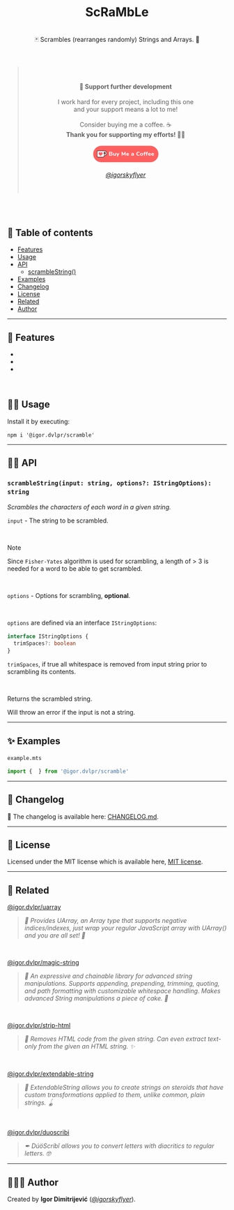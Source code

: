 <h1 align="center">ScRaMbLe</h1>

<br>

<div align="center">
  🃏 Scrambles (rearranges randomly) Strings and Arrays. 🎋
</div>

<br>
<br>

<div align="center">
  <blockquote>
    <br>
    <h4>💖 Support further development</h4>
    <span>I work hard for every project, including this one
    <br>
    and your support means a lot to me!
    <br>
    <br>
    Consider buying me a coffee. ☕
    <br>
    <strong>Thank you for supporting my efforts! 🙏😊</strong></span>
    <br>
    <br>
    <a href="https://ko-fi.com/igorskyflyer" target="_blank"><img src="https://raw.githubusercontent.com/igorskyflyer/igorskyflyer/main/assets/ko-fi.png" alt="Donate to igorskyflyer" width="150"></a>
    <br>
    <br>
    <a href="https://github.com/igorskyflyer"><em>@igorskyflyer</em></a>
    <br>
    <br>
    <br>
  </blockquote>
</div>

<br>
<br>

## 📃 Table of contents

- [Features](#-features)
- [Usage](#-usage)
- [API](#-api)
  - [scrambleString()](#scramblestringinput-string-options-istringoptions-string)
- [Examples](#-examples)
- [Changelog](#-changelog)
- [License](#-license)
- [Related](#-related)
- [Author](#-author)

---

## 🤖 Features

- 
- 
- 

<br>

## 🕵🏼 Usage

Install it by executing:

```shell
npm i '@igor.dvlpr/scramble'
```

---

## 🤹🏼 API

### `scrambleString(input: string, options?: IStringOptions): string`

*Scrambles the characters of each word in a given string.*  

`input` - The string to be scrambled.  

<br>

> [!NOTE]
> Since `Fisher-Yates` algorithm is used for scrambling, a length of > 3 is needed for a word to be able to get scrambled.
>

<br>

`options` - Options for scrambling, **optional**.

<br>

`options` are defined via an interface `IStringOptions`:

```ts
interface IStringOptions {
  trimSpaces?: boolean
}
```

`trimSpaces`, if true all whitespace is removed from input string prior to scrambling its contents.

<br>

Returns the scrambled string.  

Will throw an error if the input is not a string.

---

## ✨ Examples

`example.mts`
```ts
import {  } from '@igor.dvlpr/scramble'

```

---

## 📝 Changelog

📑 The changelog is available here: [CHANGELOG.md](https://github.com/igorskyflyer/npm-scramble/blob/main/CHANGELOG.md).

---

## 🪪 License

Licensed under the MIT license which is available here, [MIT license](https://github.com/igorskyflyer/npm-scramble/blob/main/LICENSE).

---

## 🧬 Related

[@igor.dvlpr/uarray](https://www.npmjs.com/package/@igor.dvlpr/uarray)

> _🎉 Provides UArray, an Array type that supports negative indices/indexes, just wrap your regular JavaScript array with UArray() and you are all set! 🙌_

<br>

[@igor.dvlpr/magic-string](https://www.npmjs.com/package/@igor.dvlpr/magic-string)

> _🧵 An expressive and chainable library for advanced string manipulations. Supports appending, prepending, trimming, quoting, and path formatting with customizable whitespace handling. Makes advanced String manipulations a piece of cake. 🦥_

<br>

[@igor.dvlpr/strip-html](https://www.npmjs.com/package/@igor.dvlpr/strip-html)

> _🥞 Removes HTML code from the given string. Can even extract text-only from the given an HTML string. ✨_

<br>

[@igor.dvlpr/extendable-string](https://www.npmjs.com/package/@igor.dvlpr/extendable-string)

> _🦀 ExtendableString allows you to create strings on steroids that have custom transformations applied to them, unlike common, plain strings. 🪀_

<br>

[@igor.dvlpr/duoscribi](https://www.npmjs.com/package/@igor.dvlpr/duoscribi)

> _✒ DúöScríbî allows you to convert letters with diacritics to regular letters. 🤓_

---

## 👨🏻‍💻 Author
Created by **Igor Dimitrijević** ([*@igorskyflyer*](https://github.com/igorskyflyer/)).
